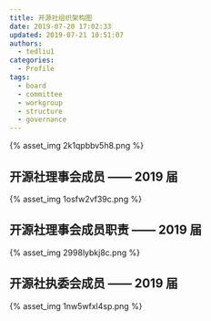 ```yaml
---
title: 开源社组织架构图
date: 2019-07-20 17:02:33
updated: 2019-07-21 10:51:07
authors:
  - tedliu1
categories:
  - Profile
tags:
  - board
  - committee
  - workgroup
  - structure
  - governance
---
```


{% asset_img 2k1qpbbv5h8.png %}

## 开源社理事会成员 —— 2019 届

{% asset_img 1osfw2vf39c.png %}

## 开源社理事会成员职责 —— 2019 届

{% asset_img 2998lybkj8c.png %}

## 开源社执委会成员 —— 2019 届

{% asset_img 1nw5wfxl4sp.png %}
